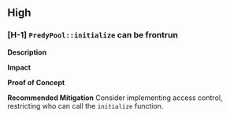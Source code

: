 ## High

### [H-1] `PredyPool::initialize` can be frontrun

**Description**

**Impact**

**Proof of Concept**

**Recommended Mitigation** Consider implementing access control, restricting who can call the `initialize` function.
